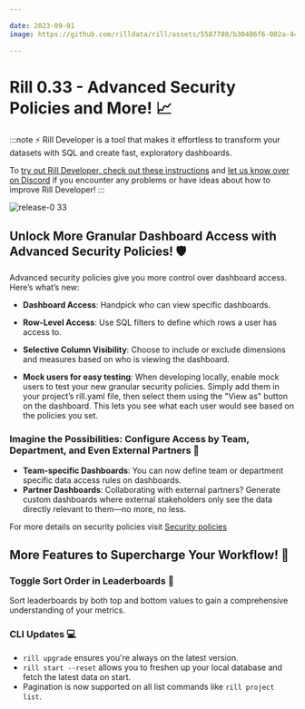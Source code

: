 ```yaml
---

date: 2023-09-01
image: https://github.com/rilldata/rill/assets/5587788/b30486f6-002a-445d-8a1b-955b6ec0066d

---
```


# Rill 0.33 - Advanced Security Policies and More! 📈

:::note
⚡ Rill Developer is a tool that makes it effortless to transform your datasets with SQL and create fast, exploratory dashboards.

To [try out Rill Developer, check out these instructions](/get-started/install) and [let us know over on Discord](https://discord.gg/TatjVY32) if you encounter any problems or have ideas about how to improve Rill Developer!
:::

![release-0 33](https://cdn.rilldata.com/docs/release-notes/release-0.33-gif)

## Unlock More Granular Dashboard Access with Advanced Security Policies! 🛡️
Advanced security policies give you more control over dashboard access. Here’s what’s new:

- **Dashboard Access**: Handpick who can view specific dashboards.

- **Row-Level Access**: Use SQL filters to define which rows a user has access to.

- **Selective Column Visibility**: Choose to include or exclude dimensions and measures based on who is viewing the dashboard.

- **Mock users for easy testing**: When developing locally, enable mock users to test your new granular security policies. Simply add them in your project’s rill.yaml file, then select them using the "View as" button on the dashboard.
  This lets you see what each user would see based on the policies you set.

### Imagine the Possibilities: Configure Access by Team, Department, and Even External Partners 🌟
- **Team-specific Dashboards**: You can now define team or department specific data access rules on dashboards.
- **Partner Dashboards**: Collaborating with external partners? Generate custom dashboards where external stakeholders only see the data directly relevant to them—no more, no less.

For more details on security policies visit [Security policies](../../manage/security)

## More Features to Supercharge Your Workflow! 🚀
### Toggle Sort Order in Leaderboards 🔄
Sort leaderboards by both top and bottom values to gain a comprehensive understanding of your metrics.

### CLI Updates 💻
- `rill upgrade` ensures you're always on the latest version.
- `rill start --reset` allows you to freshen up your local database and fetch the latest data on start.
- Pagination is now supported on all list commands like `rill project list`.